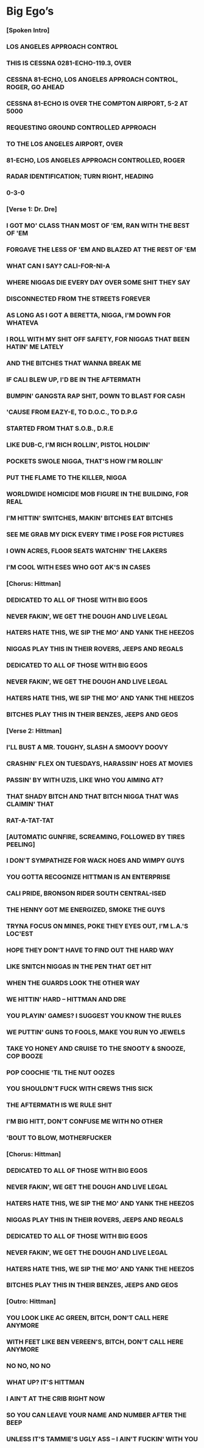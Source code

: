 # Big Ego’s

### [Spoken Intro]
### LOS ANGELES APPROACH CONTROL
### THIS IS CESSNA 0281-ECHO-119.3, OVER
### CESSNA 81-ECHO, LOS ANGELES APPROACH CONTROL, ROGER, GO AHEAD
### CESSNA 81-ECHO IS OVER THE COMPTON AIRPORT, 5-2 AT 5000
### REQUESTING GROUND CONTROLLED APPROACH
### TO THE LOS ANGELES AIRPORT, OVER
### 81-ECHO, LOS ANGELES APPROACH CONTROLLED, ROGER
### RADAR IDENTIFICATION; TURN RIGHT, HEADING
### 0-3-0
### 
### [Verse 1: Dr. Dre]
### I GOT MO' CLASS THAN MOST OF 'EM, RAN WITH THE BEST OF 'EM
### FORGAVE THE LESS OF 'EM AND BLAZED AT THE REST OF 'EM
### WHAT CAN I SAY? CALI-FOR-NI-A
### WHERE NIGGAS DIE EVERY DAY OVER SOME SHIT THEY SAY
### DISCONNECTED FROM THE STREETS FOREVER
### AS LONG AS I GOT A BERETTA, NIGGA, I'M DOWN FOR WHATEVA
### I ROLL WITH MY SHIT OFF SAFETY, FOR NIGGAS THAT BEEN HATIN' ME LATELY
### AND THE BITCHES THAT WANNA BREAK ME
### IF CALI BLEW UP, I'D BE IN THE AFTERMATH
### BUMPIN' GANGSTA RAP SHIT, DOWN TO BLAST FOR CASH
### 'CAUSE FROM EAZY-E, TO D.O.C., TO D.P.G
### STARTED FROM THAT S.O.B., D.R.E
### LIKE DUB-C, I'M RICH ROLLIN', PISTOL HOLDIN'
### POCKETS SWOLE NIGGA, THAT'S HOW I'M ROLLIN'
### PUT THE FLAME TO THE KILLER, NIGGA
### WORLDWIDE HOMICIDE MOB FIGURE IN THE BUILDING, FOR REAL
### I'M HITTIN' SWITCHES, MAKIN' BITCHES EAT BITCHES
### SEE ME GRAB MY DICK EVERY TIME I POSE FOR PICTURES
### I OWN ACRES, FLOOR SEATS WATCHIN' THE LAKERS
### I'M COOL WITH ESES WHO GOT AK'S IN CASES
### 
### [Chorus: Hittman]
### DEDICATED TO ALL OF THOSE WITH BIG EGOS
### NEVER FAKIN', WE GET THE DOUGH AND LIVE LEGAL
### HATERS HATE THIS, WE SIP THE MO' AND YANK THE HEEZOS
### NIGGAS PLAY THIS IN THEIR ROVERS, JEEPS AND REGALS
### DEDICATED TO ALL OF THOSE WITH BIG EGOS
### NEVER FAKIN', WE GET THE DOUGH AND LIVE LEGAL
### HATERS HATE THIS, WE SIP THE MO' AND YANK THE HEEZOS
### BITCHES PLAY THIS IN THEIR BENZES, JEEPS AND GEOS
### 
### [Verse 2: Hittman]
### I'LL BUST A MR. TOUGHY, SLASH A SMOOVY DOOVY
### CRASHIN' FLEX ON TUESDAYS, HARASSIN' HOES AT MOVIES
### PASSIN' BY WITH UZIS, LIKE WHO YOU AIMING AT?
### THAT SHADY BITCH AND THAT BITCH NIGGA THAT WAS CLAIMIN' THAT
### RAT-A-TAT-TAT
### [AUTOMATIC GUNFIRE, SCREAMING, FOLLOWED BY TIRES PEELING]
### I DON'T SYMPATHIZE FOR WACK HOES AND WIMPY GUYS
### YOU GOTTA RECOGNIZE HITTMAN IS AN ENTERPRISE
### CALI PRIDE, BRONSON RIDER SOUTH CENTRAL-ISED
### THE HENNY GOT ME ENERGIZED, SMOKE THE GUYS
### TRYNA FOCUS ON MINES, POKE THEY EYES OUT, I'M L.A.'S LOC'EST
### HOPE THEY DON'T HAVE TO FIND OUT THE HARD WAY
### LIKE SNITCH NIGGAS IN THE PEN THAT GET HIT
### WHEN THE GUARDS LOOK THE OTHER WAY
### WE HITTIN' HARD – HITTMAN AND DRE
### YOU PLAYIN' GAMES? I SUGGEST YOU KNOW THE RULES
### WE PUTTIN' GUNS TO FOOLS, MAKE YOU RUN YO JEWELS
### TAKE YO HONEY AND CRUISE TO THE SNOOTY & SNOOZE, COP BOOZE
### POP COOCHIE 'TIL THE NUT OOZES
### YOU SHOULDN'T FUCK WITH CREWS THIS SICK
### THE AFTERMATH IS WE RULE SHIT
### I'M BIG HITT, DON'T CONFUSE ME WITH NO OTHER
### 'BOUT TO BLOW, MOTHERFUCKER
### 
### [Chorus: Hittman]
### DEDICATED TO ALL OF THOSE WITH BIG EGOS
### NEVER FAKIN', WE GET THE DOUGH AND LIVE LEGAL
### HATERS HATE THIS, WE SIP THE MO' AND YANK THE HEEZOS
### NIGGAS PLAY THIS IN THEIR ROVERS, JEEPS AND REGALS
### DEDICATED TO ALL OF THOSE WITH BIG EGOS
### NEVER FAKIN', WE GET THE DOUGH AND LIVE LEGAL
### HATERS HATE THIS, WE SIP THE MO' AND YANK THE HEEZOS
### BITCHES PLAY THIS IN THEIR BENZES, JEEPS AND GEOS
### 
### [Outro: Hittman]
### YOU LOOK LIKE AC GREEN, BITCH, DON'T CALL HERE ANYMORE
### WITH FEET LIKE BEN VEREEN'S, BITCH, DON'T CALL HERE ANYMORE
### NO NO, NO NO
### WHAT UP? IT'S HITTMAN
### I AIN'T AT THE CRIB RIGHT NOW
### SO YOU CAN LEAVE YOUR NAME AND NUMBER AFTER THE BEEP
### UNLESS IT'S TAMMIE'S UGLY ASS – I AIN'T FUCKIN' WITH YOU

